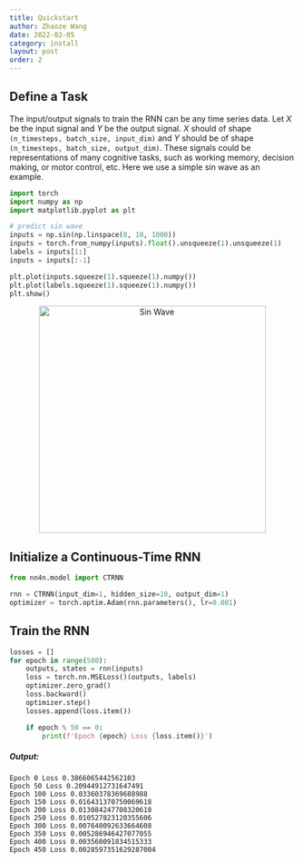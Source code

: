 ```yaml
---
title: Quickstart
author: Zhaoze Wang
date: 2022-02-05
category: install
layout: post
order: 2
---
```


## Define a Task
The input/output signals to train the RNN can be any time series data. Let $X$ be the input signal and $Y$ be the output signal. $X$ should of shape `(n_timesteps, batch_size, input_dim)` and $Y$ should be of shape `(n_timesteps, batch_size, output_dim)`. These signals could be representations of many cognitive tasks, such as working memory, decision making, or motor control, etc. Here we use a simple sin wave as an example.

```python
import torch
import numpy as np
import matplotlib.pyplot as plt

# predict sin wave
inputs = np.sin(np.linspace(0, 10, 1000))
inputs = torch.from_numpy(inputs).float().unsqueeze(1).unsqueeze(1)
labels = inputs[1:]
inputs = inputs[:-1]

plt.plot(inputs.squeeze(1).squeeze(1).numpy())
plt.plot(labels.squeeze(1).squeeze(1).numpy())
plt.show()
```

<p align="center">
  <img src="{{ '/assets/images/results/sin_wave.png' | relative_url }}" width="400" alt="Sin Wave">
</p>

## Initialize a Continuous-Time RNN
```python
from nn4n.model import CTRNN

rnn = CTRNN(input_dim=1, hidden_size=10, output_dim=1)
optimizer = torch.optim.Adam(rnn.parameters(), lr=0.001)
```

## Train the RNN
```python
losses = []
for epoch in range(500):
    outputs, states = rnn(inputs)
    loss = torch.nn.MSELoss()(outputs, labels)
    optimizer.zero_grad()
    loss.backward()
    optimizer.step()
    losses.append(loss.item())

    if epoch % 50 == 0:
        print(f'Epoch {epoch} Loss {loss.item()}')
```

##### Output:
```
Epoch 0 Loss 0.3866065442562103
Epoch 50 Loss 0.20944912731647491
Epoch 100 Loss 0.03360378369688988
Epoch 150 Loss 0.016431370750069618
Epoch 200 Loss 0.013084247708320618
Epoch 250 Loss 0.010527823120355606
Epoch 300 Loss 0.007640092633664608
Epoch 350 Loss 0.005286946427077055
Epoch 400 Loss 0.003560091834515333
Epoch 450 Loss 0.0028597351629287004
```